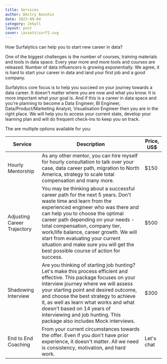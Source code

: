 ```yaml
---
title: Services
author: Dmitry Anoshin
date: 2023-09-04
category: Jekyll
layout: post
cover: \assets\surf2.svg
---
```


How Surfalytics can help you to start new career in data? 

One of the biggest challenges is the number of courses, training materials and tools in data space. Every year more and more tools and courses are released. Number of data influencers is growing exponentially. We agree, it is hard to start your career in data and land your first job and a good company.

Surfalytics core focus is to help you succeed on your journey towards a data career. It doesn't matter where you are now and what you know. It is more important what your goal is. And if this is a career in data space and you're planning to become a Data Engineer, BI Engineer, Data/Product/Marketing Analyst, Visualisation Engineer then you are in the right place. We will help you to access your current state, develop your learning plan and will do frequent check-ins to keep you on track. 

The are multiple options available for you:

| Service                    | Description                                                                                                                                                                                                                                                                                                                                                                                                                                                                                                                                                                                                                                  | Price, US$ |
|----------------------------|--------------------------------------------------------------------------------------------------------------------------------------------------------------------------------------------------------------------------------------------------------------------------------------------------------------------------------------------------------------------------------------------------------------------------------------------------------------------------------------------------------------------------------------------------------------------------------------------------------------------------------------------|-------|
| Hourly Mentorship          | As any other mentor, you can hire myself for hourly consultation to talk over your case, data career path, migration to North America, strategy to scale total compensation and many more.                                                                                                                                                                                                                                                                                                                                                                                                                                                                                                        | $150  |
| Adjusting Career Trajectory| You may be thinking about a successful career path for the next 5 years. Don't waste time and learn from the experienced engineer who was there and can help you to choose the optimal career path depending on your needs - total compensation, company tier, work/life balance, career growth. We will start from evaluating your current situation and make sure you will get the best possible course of action for success.                                                                                                                                                                                                      | $500  |
| Shadowing Interview        | Are you thinking of starting job hunting? Let's make this process efficient and effective. This package focuses on your interview journey where we will assess your starting point and desired outcome, and choose the best strategy to achieve it, as well as learn what works and what doesn't based on 14 years of interviewing and job hunting. This package also includes Mock interviews.                                                                                                                                                                                                                                          | $300  |
| End to End Coaching        | From your current circumstances towards the offer. Even if you don't have prior experience, it doesn't matter. All we need is consistency, motivation, and hard work.                                                                                                                                                                                                                                                                                                                                                                                                                                                                     | Let's chat  |

